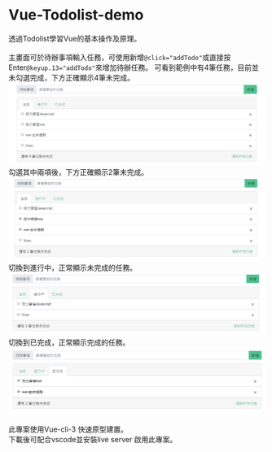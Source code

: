 # Vue-Todolist-demo<br/>
透過Todolist學習Vue的基本操作及原理。<br/><br/>
主畫面可於待辦事項輸入任務，可使用新增`@click="addTodo"`或直接按Enter`@keyup.13="addTodo"`來增加待辦任務。
可看到範例中有4筆任務，目前並未勾選完成，下方正確顯示4筆未完成。
![image](https://github.com/EddieLiu58/Vue-todolist/blob/master/todo1.PNG)<br/>
勾選其中兩項後，下方正確顯示2筆未完成。
![image](https://github.com/EddieLiu58/Vue-todolist/blob/master/todo2.PNG)<br/>
切換到進行中，正常顯示未完成的任務。
![image](https://github.com/EddieLiu58/Vue-todolist/blob/master/todo3.PNG)<br/>
切換到已完成，正常顯示完成的任務。
![image](https://github.com/EddieLiu58/Vue-todolist/blob/master/todo4.PNG)<br/><br/>
此專案使用Vue-cli-3 快速原型建置。<br/>
下載後可配合vscode並安裝live server 啟用此專案。
